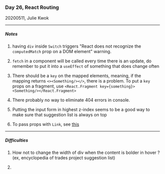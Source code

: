 ### Day 26, React Routing

20200511, Julie Kwok

---

##### Notes

1. having `div` inside `Switch` triggers "React does not recognize the `computedMatch` prop on a DOM element" warning.

2. `fetch` in a component will be called every time there is an update, do remember to put it into a `useEffect` of something that does change often
   
3. There should be a `key` on the mapped elements, meaning, if the mapping returns `<><Something/></>`, there is a problem. To put a `key` props on a fragment, use `<React.Fragment key={something}><Something/></React.Fragment>`

4. There probably no way to eliminate 404 errors in console.
   
5. Putting the input form in highest z-index seems to be a good way to make sure that suggestion list is always on top

6. To pass props with  `Link`, see [this](https://medium.com/@bopaiahmd.mca/how-to-pass-props-using-link-and-navlink-in-react-router-v4-75dc1d9507b4)

* * *
##### Difficulties
1. How not to change the width of div when the content is bolder in hover ? (ex, encyclopedia of trades project suggestion list)
   
2. 